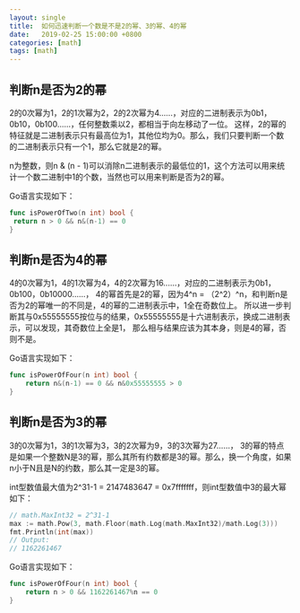 ```yaml
---
layout: single
title:  如何迅速判断一个数是不是2的幂、3的幂、4的幂
date:   2019-02-25 15:00:00 +0800
categories: [math]
tags: [math]
---
```


## 判断n是否为2的幂

2的0次幂为1，2的1次幂为2，2的2次幂为4......，对应的二进制表示为0b1，0b10，0b100......，任何整数乘以2，都相当于向左移动了一位。
这样，2的幂的特征就是二进制表示只有最高位为1，其他位均为0。那么，我们只要判断一个数的二进制表示只有一个1，那么它就是2的幂。

n为整数，则n & (n - 1)可以消除n二进制表示的最低位的1，这个方法可以用来统计一个数二进制中1的个数，当然也可以用来判断是否为2的幂。

Go语言实现如下：
```go
func isPowerOfTwo(n int) bool {
 return n > 0 && n&(n-1) == 0
}
```

## 判断n是否为4的幂

4的0次幂为1，4的1次幂为4，4的2次幂为16......，对应的二进制表示为0b1，0b100，0b10000......，
4的幂首先是2的幂，因为4^n = （2^2）^n，和判断n是否为2的幂唯一的不同是，4的幂的二进制表示中，1全在奇数位上。
所以进一步判断其与0x55555555按位与的结果，0x55555555是十六进制表示，换成二进制表示，可以发现，其奇数位上全是1，
那么相与结果应该为其本身，则是4的幂，否则不是。

Go语言实现如下：
```go
func isPowerOfFour(n int) bool {
	return n&(n-1) == 0 && n&0x55555555 > 0
}
```

## 判断n是否为3的幂

3的0次幂为1，3的1次幂为3，3的2次幂为9，3的3次幂为27......，
3的幂的特点是如果一个整数N是3的幂，那么其所有约数都是3的幂。那么，换一个角度，如果n小于N且是N的约数，那么其一定是3的幂。

int型数值最大值为2^31-1 = 2147483647 = 0x7fffffff，则int型数值中3的最大幂如下：
```go
// math.MaxInt32 = 2^31-1
max := math.Pow(3, math.Floor(math.Log(math.MaxInt32)/math.Log(3)))
fmt.Println(int(max))
// Output:
// 1162261467
```

Go语言实现如下：
```go
func isPowerOfFour(n int) bool {
	return n > 0 && 1162261467%n == 0
}
```
